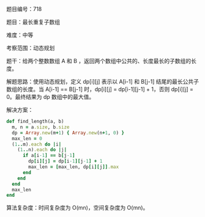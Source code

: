 题目编号：718

题目：最长重复子数组

难度：中等

考察范围：动态规划

题干：给两个整数数组 A 和 B ，返回两个数组中公共的、长度最长的子数组的长度。

解题思路：使用动态规划，定义 dp[i][j] 表示以 A[i-1] 和 B[j-1] 结尾的最长公共子数组的长度。当 A[i-1] == B[j-1] 时，dp[i][j] = dp[i-1][j-1] + 1，否则 dp[i][j] = 0。最终结果为 dp 数组中的最大值。

解决方案：

```ruby
def find_length(a, b)
  m, n = a.size, b.size
  dp = Array.new(m+1) { Array.new(n+1, 0) }
  max_len = 0
  (1..m).each do |i|
    (1..n).each do |j|
      if a[i-1] == b[j-1]
        dp[i][j] = dp[i-1][j-1] + 1
        max_len = [max_len, dp[i][j]].max
      end
    end
  end
  max_len
end
```

算法复杂度：时间复杂度为 O(mn)，空间复杂度为 O(mn)。